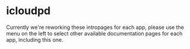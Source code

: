 # icloudpd

Currently we're reworking these intropages for each app, please use the menu on the left to select other available documentation pages for each app, including this one.
